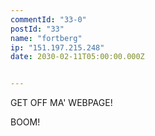 ```yaml
---
commentId: "33-0"
postId: "33"
name: "fortberg"
ip: "151.197.215.248"
date: 2030-02-11T05:00:00.000Z


---
```

<p>GET OFF MA' WEBPAGE!</p>
<p>BOOM!</p>